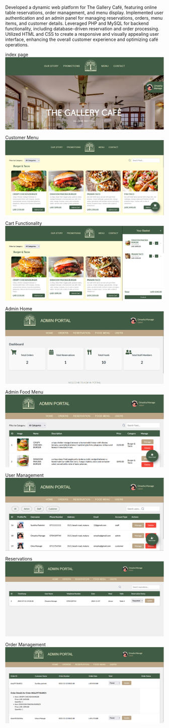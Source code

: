 Developed a dynamic web platform for The Gallery Café, featuring online table reservations, order management, and menu display. Implemented user authentication and an admin panel for managing reservations, orders, menu items, and customer details. Leveraged PHP and MySQL for backend functionality, including database-driven reservation and order processing. Utilized HTML and CSS to create a responsive and visually appealing user interface, enhancing the overall customer experience and optimizing café operations.

index page
![image alt](https://github.com/omasha2003/The-Gallery-cafe-Website/blob/main/Screenshot%202024-10-06%20101327.png?raw=true)

Customer Menu 
![image alt](https://github.com/omasha2003/The-Gallery-cafe-Website/blob/main/Screenshot%202024-10-06%20103021.png?raw=true)

Cart Functionality
![image alt](https://github.com/omasha2003/The-Gallery-cafe-Website/blob/main/Screenshot%202024-10-06%20142345.png?raw=true)

Admin Home
![image alt](https://github.com/omasha2003/The-Gallery-cafe-Website/blob/main/Screenshot%202024-10-06%20101207.png?raw=true)

Admin Food Menu
![image alt](https://github.com/omasha2003/The-Gallery-cafe-Website/blob/main/Screenshot%202024-10-06%20101226.png?raw=true)

User Management
![image alt](https://github.com/omasha2003/The-Gallery-cafe-Website/blob/main/Screenshot%202024-10-06%20141329.png?raw=true)

Reservations
![image alt](https://github.com/omasha2003/The-Gallery-cafe-Website/blob/main/Screenshot%202024-10-06%20141833.png?raw=true)

Order Management
![image alt](https://github.com/omasha2003/The-Gallery-cafe-Website/blob/main/Screenshot%202024-10-06%20141807.png?raw=true)
